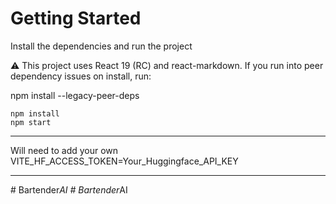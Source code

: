 # Getting Started

Install the dependencies and run the project

⚠️ This project uses React 19 (RC) and react-markdown. If you run into peer dependency issues on install, run:

npm install --legacy-peer-deps

```
npm install
npm start
```

---

Will need to add your own VITE_HF_ACCESS_TOKEN=Your_Huggingface_API_KEY

---
#   B a r t e n d e r _ A I  
 #   B a r t e n d e r _ A I  
 